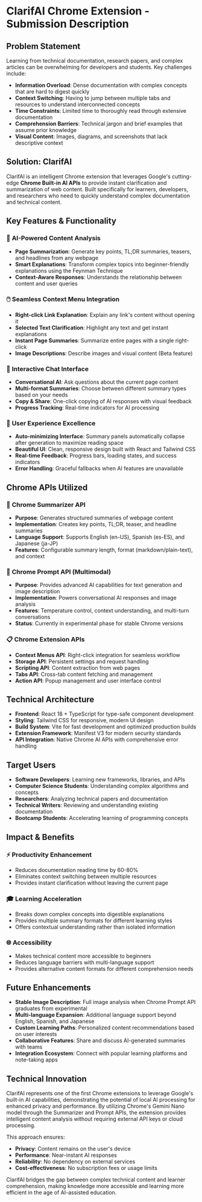 # ClarifAI Chrome Extension - Submission Description

## Problem Statement

Learning from technical documentation, research papers, and complex articles can be overwhelming for developers and students. Key challenges include:

- **Information Overload**: Dense documentation with complex concepts that are hard to digest quickly
- **Context Switching**: Having to jump between multiple tabs and resources to understand interconnected concepts
- **Time Constraints**: Limited time to thoroughly read through extensive documentation
- **Comprehension Barriers**: Technical jargon and brief examples that assume prior knowledge
- **Visual Content**: Images, diagrams, and screenshots that lack descriptive context

## Solution: ClarifAI

ClarifAI is an intelligent Chrome extension that leverages Google's cutting-edge **Chrome Built-in AI APIs** to provide instant clarification and summarization of web content. Built specifically for learners, developers, and researchers who need to quickly understand complex documentation and technical content.

## Key Features & Functionality

### 🧠 **AI-Powered Content Analysis**
- **Page Summarization**: Generate key points, TL;DR summaries, teasers, and headlines from any webpage
- **Smart Explanations**: Transform complex topics into beginner-friendly explanations using the Feynman Technique
- **Context-Aware Responses**: Understands the relationship between content and user queries

### 🖱️ **Seamless Context Menu Integration**
- **Right-click Link Explanation**: Explain any link's content without opening it
- **Selected Text Clarification**: Highlight any text and get instant explanations
- **Instant Page Summaries**: Summarize entire pages with a single right-click
- **Image Descriptions**: Describe images and visual content (Beta feature)

### 💬 **Interactive Chat Interface**
- **Conversational AI**: Ask questions about the current page content
- **Multi-format Summaries**: Choose between different summary types based on your needs
- **Copy & Share**: One-click copying of AI responses with visual feedback
- **Progress Tracking**: Real-time indicators for AI processing

### 🎨 **User Experience Excellence**
- **Auto-minimizing Interface**: Summary panels automatically collapse after generation to maximize reading space
- **Beautiful UI**: Clean, responsive design built with React and Tailwind CSS
- **Real-time Feedback**: Progress bars, loading states, and success indicators
- **Error Handling**: Graceful fallbacks when AI features are unavailable

## Chrome APIs Utilized

### 🤖 **Chrome Summarizer API**
- **Purpose**: Generates structured summaries of webpage content
- **Implementation**: Creates key points, TL;DR, teaser, and headline summaries
- **Language Support**: Supports English (en-US), Spanish (es-ES), and Japanese (ja-JP)
- **Features**: Configurable summary length, format (markdown/plain-text), and context

### 🧠 **Chrome Prompt API (Multimodal)**
- **Purpose**: Provides advanced AI capabilities for text generation and image description
- **Implementation**: Powers conversational AI responses and image analysis
- **Features**: Temperature control, context understanding, and multi-turn conversations
- **Status**: Currently in experimental phase for stable Chrome versions

### 📋 **Chrome Extension APIs**
- **Context Menus API**: Right-click integration for seamless workflow
- **Storage API**: Persistent settings and request handling
- **Scripting API**: Content extraction from web pages
- **Tabs API**: Cross-tab content fetching and management
- **Action API**: Popup management and user interface control

## Technical Architecture

- **Frontend**: React 18 + TypeScript for type-safe component development
- **Styling**: Tailwind CSS for responsive, modern UI design
- **Build System**: Vite for fast development and optimized production builds
- **Extension Framework**: Manifest V3 for modern security standards
- **API Integration**: Native Chrome AI APIs with comprehensive error handling

## Target Users

- **Software Developers**: Learning new frameworks, libraries, and APIs
- **Computer Science Students**: Understanding complex algorithms and concepts
- **Researchers**: Analyzing technical papers and documentation
- **Technical Writers**: Reviewing and understanding existing documentation
- **Bootcamp Students**: Accelerating learning of programming concepts

## Impact & Benefits

### ⚡ **Productivity Enhancement**
- Reduces documentation reading time by 60-80%
- Eliminates context switching between multiple resources
- Provides instant clarification without leaving the current page

### 🎓 **Learning Acceleration**
- Breaks down complex concepts into digestible explanations
- Provides multiple summary formats for different learning styles
- Offers contextual understanding rather than isolated information

### 🌐 **Accessibility**
- Makes technical content more accessible to beginners
- Reduces language barriers with multi-language support
- Provides alternative content formats for different comprehension needs

## Future Enhancements

- **Stable Image Description**: Full image analysis when Chrome Prompt API graduates from experimental
- **Multi-language Expansion**: Additional language support beyond English, Spanish, and Japanese
- **Custom Learning Paths**: Personalized content recommendations based on user interests
- **Collaborative Features**: Share and discuss AI-generated summaries with teams
- **Integration Ecosystem**: Connect with popular learning platforms and note-taking apps

## Technical Innovation

ClarifAI represents one of the first Chrome extensions to leverage Google's built-in AI capabilities, demonstrating the potential of local AI processing for enhanced privacy and performance. By utilizing Chrome's Gemini Nano model through the Summarizer and Prompt APIs, the extension provides intelligent content analysis without requiring external API keys or cloud processing.

This approach ensures:
- **Privacy**: Content remains on the user's device
- **Performance**: Near-instant AI responses
- **Reliability**: No dependency on external services
- **Cost-effectiveness**: No subscription fees or usage limits

ClarifAI bridges the gap between complex technical content and learner comprehension, making knowledge more accessible and learning more efficient in the age of AI-assisted education.